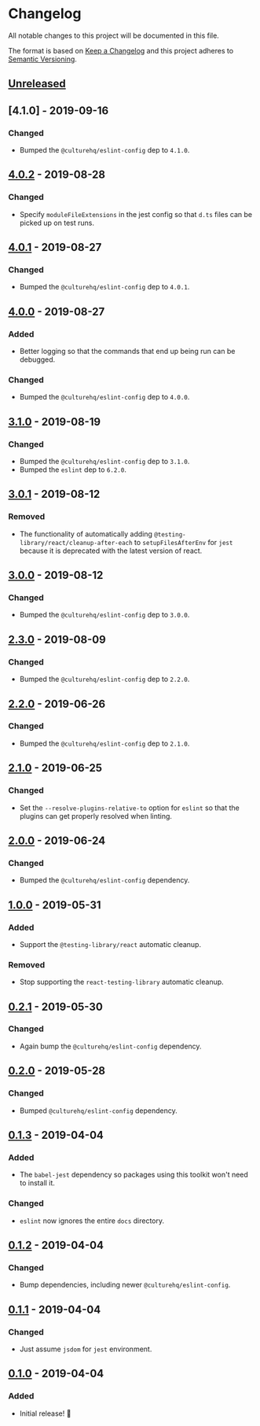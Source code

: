 # Changelog

All notable changes to this project will be documented in this file.

The format is based on [Keep a Changelog](http://keepachangelog.com/en/1.0.0/) and this project adheres to [Semantic Versioning](http://semver.org/spec/v2.0.0.html).

## [Unreleased]

## [4.1.0] - 2019-09-16

### Changed

- Bumped the `@culturehq/eslint-config` dep to `4.1.0`.

## [4.0.2] - 2019-08-28

### Changed

- Specify `moduleFileExtensions` in the jest config so that `d.ts` files can be picked up on test runs.

## [4.0.1] - 2019-08-27

### Changed

- Bumped the `@culturehq/eslint-config` dep to `4.0.1`.

## [4.0.0] - 2019-08-27

### Added

- Better logging so that the commands that end up being run can be debugged.

### Changed

- Bumped the `@culturehq/eslint-config` dep to `4.0.0`.

## [3.1.0] - 2019-08-19

### Changed

- Bumped the `@culturehq/eslint-config` dep to `3.1.0`.
- Bumped the `eslint` dep to `6.2.0`.

## [3.0.1] - 2019-08-12

### Removed

- The functionality of automatically adding `@testing-library/react/cleanup-after-each` to `setupFilesAfterEnv` for `jest` because it is deprecated with the latest version of react.

## [3.0.0] - 2019-08-12

### Changed

- Bumped the `@culturehq/eslint-config` dep to `3.0.0`.

## [2.3.0] - 2019-08-09

### Changed

- Bumped the `@culturehq/eslint-config` dep to `2.2.0`.

## [2.2.0] - 2019-06-26

### Changed

- Bumped the `@culturehq/eslint-config` dep to `2.1.0`.

## [2.1.0] - 2019-06-25

### Changed

- Set the `--resolve-plugins-relative-to` option for `eslint` so that the plugins can get properly resolved when linting.

## [2.0.0] - 2019-06-24

### Changed

- Bumped the `@culturehq/eslint-config` dependency.

## [1.0.0] - 2019-05-31

### Added

- Support the `@testing-library/react` automatic cleanup.

### Removed

- Stop supporting the `react-testing-library` automatic cleanup.

## [0.2.1] - 2019-05-30

### Changed

- Again bump the `@culturehq/eslint-config` dependency.

## [0.2.0] - 2019-05-28

### Changed

- Bumped `@culturehq/eslint-config` dependency.

## [0.1.3] - 2019-04-04

### Added

- The `babel-jest` dependency so packages using this toolkit won't need to install it.

### Changed

- `eslint` now ignores the entire `docs` directory.

## [0.1.2] - 2019-04-04

### Changed

- Bump dependencies, including newer `@culturehq/eslint-config`.

## [0.1.1] - 2019-04-04

### Changed

- Just assume `jsdom` for `jest` environment.

## [0.1.0] - 2019-04-04

### Added

- Initial release! 🎉

[unreleased]: https://github.com/CultureHQ/scripts/compare/v4.0.2...HEAD
[4.0.2]: https://github.com/CultureHQ/scripts/compare/v4.0.1...v4.0.2
[4.0.1]: https://github.com/CultureHQ/scripts/compare/v4.0.0...v4.0.1
[4.0.0]: https://github.com/CultureHQ/scripts/compare/v3.1.0...v4.0.0
[3.1.0]: https://github.com/CultureHQ/scripts/compare/v3.0.1...v3.1.0
[3.0.1]: https://github.com/CultureHQ/scripts/compare/v3.0.0...v3.0.1
[3.0.0]: https://github.com/CultureHQ/scripts/compare/v2.3.0...v3.0.0
[2.3.0]: https://github.com/CultureHQ/scripts/compare/v2.2.0...v2.3.0
[2.2.0]: https://github.com/CultureHQ/scripts/compare/v2.1.0...v2.2.0
[2.1.0]: https://github.com/CultureHQ/scripts/compare/v2.0.0...v2.1.0
[2.0.0]: https://github.com/CultureHQ/scripts/compare/v1.0.0...v2.0.0
[1.0.0]: https://github.com/CultureHQ/scripts/compare/v0.2.1...v1.0.0
[0.2.1]: https://github.com/CultureHQ/scripts/compare/v0.2.0...v0.2.1
[0.2.0]: https://github.com/CultureHQ/scripts/compare/v0.1.3...v0.2.0
[0.1.3]: https://github.com/CultureHQ/scripts/compare/v0.1.2...v0.1.3
[0.1.2]: https://github.com/CultureHQ/scripts/compare/v0.1.1...v0.1.2
[0.1.1]: https://github.com/CultureHQ/scripts/compare/v0.1.0...v0.1.1
[0.1.0]: https://github.com/CultureHQ/scripts/compare/54cad2...v0.1.0
